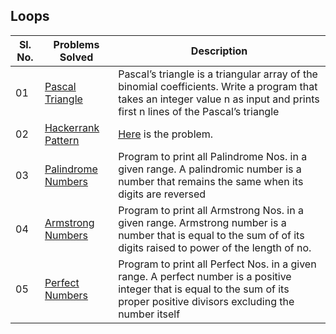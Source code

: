 ## Loops

|Sl. No.|Problems Solved| Description|
|-------|---------------|--|
|01|[Pascal Triangle](./PascalTriangle.java)|Pascal’s triangle is a triangular array of the binomial coefficients. Write a program that takes an integer value n as input and prints first n lines of the Pascal’s triangle|
|02|[Hackerrank Pattern](./HackerrankPattern.java)|[Here](https://www.hackerrank.com/challenges/printing-pattern-2/problem) is the problem.|
|03|[Palindrome Numbers](./Palindrome.java)|Program to print all Palindrome Nos. in a given range. A palindromic number is a number that remains the same when its digits are reversed|
|04|[Armstrong Numbers](./Armstrong.java)|Program to print all Armstrong Nos. in a given range. Armstrong number is a number that is equal to the sum of of its digits raised to power of the length of no.|
|05|[Perfect Numbers](./Perfect.java)|Program to print all Perfect Nos. in a given range. A perfect number is a positive integer that is equal to the sum of its proper positive divisors excluding the number itself|
